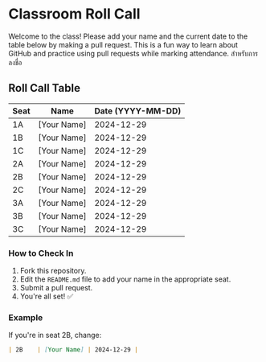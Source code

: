 # Classroom Roll Call

Welcome to the class! Please add your name and the current date to the table below by making a pull request. This is a fun way to learn about GitHub and practice using pull requests while marking attendance. สำหรับการลงชื่อ

## Roll Call Table

| Seat  | Name           | Date (YYYY-MM-DD) |
|-------|----------------|--------------------|
| 1A    | [Your Name]    | 2024-12-29        |
| 1B    | [Your Name]    | 2024-12-29        |
| 1C    | [Your Name]    | 2024-12-29        |
| 2A    | [Your Name]    | 2024-12-29        |
| 2B    | [Your Name]    | 2024-12-29        |
| 2C    | [Your Name]    | 2024-12-29        |
| 3A    | [Your Name]    | 2024-12-29        |
| 3B    | [Your Name]    | 2024-12-29        |
| 3C    | [Your Name]    | 2024-12-29        |

### How to Check In
1. Fork this repository.
2. Edit the `README.md` file to add your name in the appropriate seat.
3. Submit a pull request.
4. You're all set! ✅

### Example
If you're in seat 2B, change:
```markdown
| 2B    | [Your Name] | 2024-12-29 |
